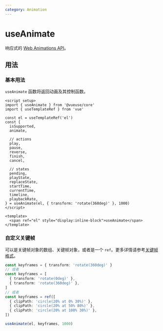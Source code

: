 ```yaml
---
category: Animation
---
```


# useAnimate

响应式的 [Web Animations API](https://developer.mozilla.org/en-US/docs/Web/API/Web_Animations_API)。

## 用法

### 基本用法

`useAnimate` 函数将返回动画及其控制函数。

```vue
<script setup>
import { useAnimate } from '@vueuse/core'
import { useTemplateRef } from 'vue'

const el = useTemplateRef('el')
const {
  isSupported,
  animate,

  // actions
  play,
  pause,
  reverse,
  finish,
  cancel,

  // states
  pending,
  playState,
  replaceState,
  startTime,
  currentTime,
  timeline,
  playbackRate,
} = useAnimate(el, { transform: 'rotate(360deg)' }, 1000)
</script>

<template>
  <span ref="el" style="display:inline-block">useAnimate</span>
</template>
```

### 自定义关键帧

可以是关键帧对象的数组、关键帧对象，或者是一个 `ref`。更多详情请参考[关键帧格式](https://developer.mozilla.org/en-US/docs/Web/API/Web_Animations_API/Keyframe_Formats)。

```ts
const keyframes = { transform: 'rotate(360deg)' }
// 或者
const keyframes = [
  { transform: 'rotate(0deg)' },
  { transform: 'rotate(360deg)' },
]
// 或者
const keyframes = ref([
  { clipPath: 'circle(20% at 0% 30%)' },
  { clipPath: 'circle(20% at 50% 80%)' },
  { clipPath: 'circle(20% at 100% 30%)' },
])

useAnimate(el, keyframes, 1000)
```
